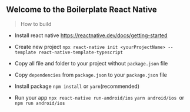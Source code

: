 ## Welcome to the Boilerplate React Native

> How to build

- Install react native
  https://reactnative.dev/docs/getting-started
- Create new project
  `npx react-native init <yourProjectName> --template react-native-template-typescript`
- Copy all file and folder to your project without `package.json` file
- Copy `dependencies` from `package.json` to your `package.json` file

- Install package
  `npm install` or
  `yarn`(recommended)
- Run your app
  `npx react-native run-android/ios` `yarn android/ios `or `npm run android/ios`
